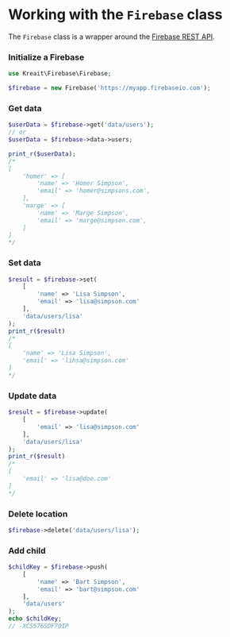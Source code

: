 # Working with the `Firebase` class

The `Firebase` class is a wrapper around the [Firebase REST API](https://www.firebase.com/docs/rest/api/).

### Initialize a Firebase

```php
use Kreait\Firebase\Firebase;

$firebase = new Firebase('https://myapp.firebaseio.com');
```

### Get data

```php
$userData = $firebase->get('data/users');
// or
$userData = $firebase->data->users;

print_r($userData);
/*
[
    'homer' => [
        'name' => 'Homer Simpson',
        'email' => 'homer@simpsons.com',
    ],
    'marge' => [
        'name' => 'Marge Simpson',
        'email' => 'marge@simpson.com',
    ]
]
*/
```

### Set data

```php
$result = $firebase->set(
    [
        'name' => 'Lisa Simpson',
        'email' => 'lisa@simpson.com'
    ],
    'data/users/lisa'
);
print_r($result)
/*
[
    'name' => 'Lisa Simpson',
    'email' => 'lihsa@simpson.com'
]
*/
```

### Update data

```php
$result = $firebase->update(
    [
        'email' => 'lisa@simpson.com'
    ],
    'data/users/lisa'
);
print_r($result)
/*
[
    'email' => 'lisa@doe.com'
]
*/
```

### Delete location

```php
$firebase->delete('data/users/lisa');
```

### Add child

```php
$childKey = $firebase->push(
    [
        'name' => 'Bart Simpson',
        'email' => 'bart@simpson.com'
    ],
    'data/users'
);
echo $childKey;
// -XCS576SDF7OIP
```
